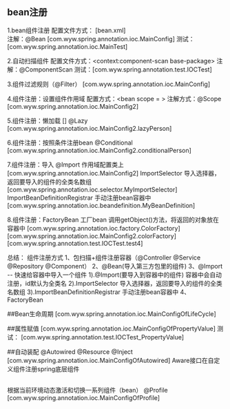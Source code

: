## bean注册
1.bean组件注册
配置文件方式：<bean><bean/>  [bean.xml]  
注解：@Bean   [com.wyw.spring.annotation.ioc.MainConfig]
测试： [com.wyw.spring.annotation.ioc.MainTest]

2.自动扫描组件
配置文件方式：<context:component-scan base-package>
注解：@ComponentScan 
测试：[com.wyw.spring.annotation.test.IOCTest] 

3.组件过滤规则（@Filter）  [com.wyw.spring.annotation.ioc.MainConfig]

4.组件注册：设置组件作用域
配置方式：<bean  scope = ><bean/>
注解方式：@Scope [com.wyw.spring.annotation.ioc.MainConfig2]

5.组件注册：懒加载  [] 
@Lazy  [com.wyw.spring.annotation.ioc.MainConfig2.lazyPerson]

6.组件注册：按照条件注册bean
@Conditional  
[com.wyw.spring.annotation.ioc.MainConfig2.conditionalPerson]  

7.组件注册：导入
@Import  作用域配置类上 [com.wyw.spring.annotation.ioc.MainConfig2]
ImportSelector  导入选择器，返回要导入的组件的全类名数组  [com.wyw.spring.annotation.ioc.selector.MyImportSelector]
ImportBeanDefinitionRegistrar   手动注册bean容器中  [com.wyw.spring.annotation.ioc.beandefinition.MyBeanDefinition]

8.组件注册：FactoryBean
工厂bean  调用getObject()方法，将返回的对象放在容器中
[com.wyw.spring.annotation.ioc.factory.ColorFactory]
[com.wyw.spring.annotation.ioc.MainConfig2.colorFactory]
[com.wyw.spring.annotation.test.IOCTest.test4]

总结：
组件注册方式
1、包扫描+组件注册容器（@Controller  @Service  @Repository  @Component）
2、@Bean(导入第三方包里的组件)
3、@Import -- 快速给容器中导入一个组件
    1).@Import(要导入到容器中的组件) 容器中会自动注册，id默认为全类名
    2).ImportSelector  导入选择器，返回要导入的组件的全类名数组
    3).ImportBeanDefinitionRegistrar   手动注册bean容器中
4、FactoryBean

##Bean生命周期
[com.wyw.spring.annotation.ioc.MainConfigOfLifeCycle]

##属性赋值
[com.wyw.spring.annotation.ioc.MainConfigOfPropertyValue]
测试：
[com.wyw.spring.annotation.test.IOCTest_PropertyValue]


##自动装配
@Autowired  @Resource  @Inject
[com.wyw.spring.annotation.ioc.MainConfigOfAutowired]
Aware接口在自定义组件注册spring底层组件

##
根据当前环境动态激活和切换一系列组件（bean）
@Profile
[com.wyw.spring.annotation.ioc.MainConfigOfProfile]

